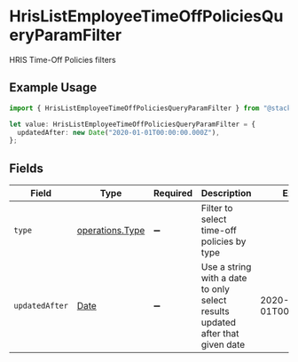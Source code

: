 # HrisListEmployeeTimeOffPoliciesQueryParamFilter

HRIS Time-Off Policies filters

## Example Usage

```typescript
import { HrisListEmployeeTimeOffPoliciesQueryParamFilter } from "@stackone/stackone-client-ts/sdk/models/operations";

let value: HrisListEmployeeTimeOffPoliciesQueryParamFilter = {
  updatedAfter: new Date("2020-01-01T00:00:00.000Z"),
};
```

## Fields

| Field                                                                                         | Type                                                                                          | Required                                                                                      | Description                                                                                   | Example                                                                                       |
| --------------------------------------------------------------------------------------------- | --------------------------------------------------------------------------------------------- | --------------------------------------------------------------------------------------------- | --------------------------------------------------------------------------------------------- | --------------------------------------------------------------------------------------------- |
| `type`                                                                                        | [operations.Type](../../../sdk/models/operations/type.md)                                     | :heavy_minus_sign:                                                                            | Filter to select time-off policies by type                                                    |                                                                                               |
| `updatedAfter`                                                                                | [Date](https://developer.mozilla.org/en-US/docs/Web/JavaScript/Reference/Global_Objects/Date) | :heavy_minus_sign:                                                                            | Use a string with a date to only select results updated after that given date                 | 2020-01-01T00:00:00.000Z                                                                      |